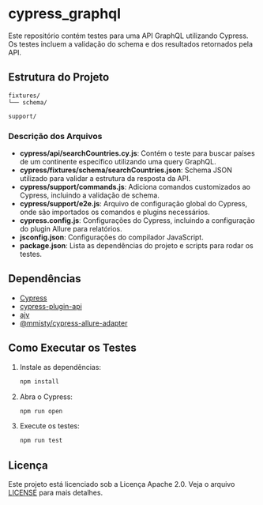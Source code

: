 # cypress_graphql

Este repositório contém testes para uma API GraphQL utilizando Cypress. Os testes incluem a validação do schema e dos resultados retornados pela API.

## Estrutura do Projeto

```
fixtures/
└── schema/
    
support/
```

### Descrição dos Arquivos

- **cypress/api/searchCountries.cy.js**: Contém o teste para buscar países de um continente específico utilizando uma query GraphQL.
- **cypress/fixtures/schema/searchCountries.json**: Schema JSON utilizado para validar a estrutura da resposta da API.
- **cypress/support/commands.js**: Adiciona comandos customizados ao Cypress, incluindo a validação de schema.
- **cypress/support/e2e.js**: Arquivo de configuração global do Cypress, onde são importados os comandos e plugins necessários.
- **cypress.config.js**: Configurações do Cypress, incluindo a configuração do plugin Allure para relatórios.
- **jsconfig.json**: Configurações do compilador JavaScript.
- **package.json**: Lista as dependências do projeto e scripts para rodar os testes.

## Dependências

- [Cypress](https://www.cypress.io/)
- [cypress-plugin-api](https://github.com/archfz/cypress-plugin-api)
- [ajv](https://ajv.js.org/)
- [@mmisty/cypress-allure-adapter](https://github.com/mmisty/cypress-allure-adapter)

## Como Executar os Testes

1. Instale as dependências:
    ```sh
    npm install
    ```

2. Abra o Cypress:
    ```sh
    npm run open
    ```

3. Execute os testes:
    ```sh
    npm run test
    ```

## Licença

Este projeto está licenciado sob a Licença Apache 2.0. Veja o arquivo [LICENSE](LICENSE) para mais detalhes.